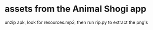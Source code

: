 # assets from the Animal Shogi app

unzip apk, look for resources.mp3, then run rip.py to extract the png's

